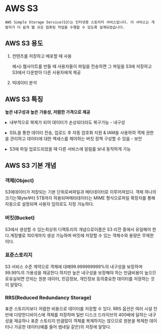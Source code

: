 # AWS S3

```
AWS Simple Storage Service(S3)는 인터넷용 스토리지 서비스입니다. 이 서비스는 개발자가 더 쉽게 웹 규모 컴퓨팅 작업을 수행할 수 있도록 설계되었습니다.
```

## AWS S3 용도

1. 컨텐츠를 저장하고 배포할 때 사용
    
    예시) 웹사이트를 만들 때 사용자들이 파일을 전송하면 그 파일을 S3에 저장하고 S3에서 다운받아 다른 사용자에게 제공
    
2. 빅데이터 분석

## AWS S3 특징

**높은 내구성과 높은 가용성, 저렴한 가격으로 제공**

▸  내부적으로 복제가 되어 데이터가 손상되더라도 복구가능 - 내구성

▸  SSL을 통한 데이터 전송, 업로드 후 자동 암호화 지원 & IAM을 사용하여 객체 권한을 관리하고 데이터에 대한 액세스를 제어하는 버킷 정책 구성할 수 있음 - 보안

▸  S3에 파일 업로드되었을 때 다른 서비스에 알림를 보내 동작하게 가능

## AWS S3 기본 개념

### **객체(Object)**

S3에데이터가 저장되는 기본 단위로써파일과 메타데이터로 이루어져있다. 객체 하나의 크기는1Byte부터 5TB까지 허용되며메타데이터는 MIME 형식으로파일 확장자를 통해 자동으로 설정되며 사용자 임의로도 지정 가능하다.

### **버킷(Bucket)**

S3에서 생성할 수 있는최상위 디렉토리의 개념으로이름은 S3 리전 중에서 유일해야 한다.계정별로 100개까지 생성 가능하며 버킷에 저장할 수 있는 객체수와 용량은 무제한이다.

### **표준스토리지**

S3 서비스 수준 계약으로 객체에 대해99.999999999%의 내구성을 보장하며99.99%의 가용성을 제공한다.하지만 높은 내구성을 보장해야 하는 만큼비용이 높으므로유실되면 안되는 원본 데이터, 민감정보, 개인정보 등의중요한 데이터를 저장하는 것이 알맞다.

### **RRS(Reduced Redundancy Storage)**

표준 스토리지보다 저렴한 비용으로 데이터를 저장할 수 있다. RRS 옵션은 여러 시설 전반에 다양한디바이스에 객체를 저장하며 일반 디스크 드라이브의 400배에 달하는 내구성을 제공하나 표준 스토리지 만큼많이 객체를 복제하지는 않으므로 원본을 복제한 데이터나 가공한 데이터(예를 들어 썸네일 같은)의 저장에 알맞다.
